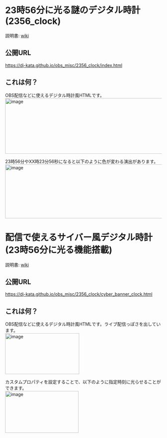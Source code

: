 # 23時56分に光る謎のデジタル時計(2356_clock)
説明書: [wiki](https://github.com/dj-kata/obs_misc/wiki/23%E6%99%8256%E5%88%86%E3%81%AB%E5%85%89%E3%82%8B%E5%A4%89%E3%81%AA%E6%99%82%E8%A8%88-%E8%AA%AC%E6%98%8E%E6%9B%B8)
## 公開URL  
https://dj-kata.github.io/obs_misc/2356_clock/index.html

## これは何？
OBS配信などに使えるデジタル時計風HTMLです。
<img width="883" height="178" alt="image" src="https://github.com/user-attachments/assets/fc996677-5671-410f-8f05-661fd3dfa629" />

23時56分やXX時23分56秒になると以下のように色が変わる演出があります。
<img width="1383" height="173" alt="image" src="https://github.com/user-attachments/assets/bd0c3709-1d40-4865-8db2-1b690bad9ef3" />

# 配信で使えるサイバー風デジタル時計(23時56分に光る機能搭載)
説明書: [wiki](https://github.com/dj-kata/obs_misc/wiki/%E9%85%8D%E4%BF%A1%E3%81%A7%E4%BD%BF%E3%81%88%E3%82%8B%E3%82%B5%E3%82%A4%E3%83%90%E3%83%BC%E9%A2%A8%E3%83%87%E3%82%B8%E3%82%BF%E3%83%AB%E6%99%82%E8%A8%88(23%E6%99%8256%E5%88%86%E3%81%AB%E5%85%89%E3%82%8B%E6%A9%9F%E8%83%BD%E6%90%AD%E8%BC%89)-%E8%AA%AC%E6%98%8E%E6%9B%B8)
## 公開URL
https://dj-kata.github.io/obs_misc/2356_clock/cyber_banner_clock.html

## これは何？
OBS配信などに使えるデジタル時計風HTMLです。ライブ配信っぽさを出しています。  
<img width="238" height="131" alt="image" src="https://github.com/user-attachments/assets/54153964-113a-4cdf-adf3-beda7d14713e" />

カスタムプロパティを設定することで、以下のように指定時刻に光らせることができます。  
<img width="236" height="134" alt="image" src="https://github.com/user-attachments/assets/4e751dba-a6c0-486e-a0b5-49347c70aeec" />